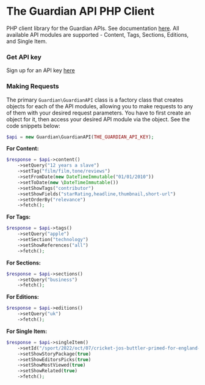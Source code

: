 # The Guardian API PHP Client

PHP client library for the Guardian APIs. See documentation [here](https://open-platform.theguardian.com/documentation/).
All available API modules are supported - Content, Tags, Sections, Editions, and Single Item.

### Get API key

Sign up for an API key [here](https://open-platform.theguardian.com/access)

### Making Requests

The primary `Guardian\GuardianAPI` class is a factory class that creates objects for each of the API modules, allowing you to make requests to any of them with your desired request parameters. You have to first create an object for it, then access your desired API module via the object. See the code snippets below:

```php
$api = new Guardian\GuardianAPI(THE_GUARDIAN_API_KEY);
```

**For Content:**

```php
$response = $api->content()
    ->setQuery("12 years a slave")
    ->setTag("film/film,tone/reviews")
    ->setFromDate(new DateTimeImmutable("01/01/2010"))
    ->setToDate(new \DateTimeImmutable())
    ->setShowTags("contributor")
    ->setShowFields("starRating,headline,thumbnail,short-url")
    ->setOrderBy("relevance")
    ->fetch();
```

**For Tags:**

```php
$response = $api->tags()
    ->setQuery("apple")
    ->setSection("technology")
    ->setShowReferences("all")
    ->fetch();
```

**For Sections:**

```php
$response = $api->sections()
    ->setQuery("business")
    ->fetch();
```

**For Editions:**

```php
$response = $api->editions()
    ->setQuery("uk")
    ->fetch();
```

**For Single Item:**

```php
$response = $api->singleItem()
    ->setId("/sport/2022/oct/07/cricket-jos-buttler-primed-for-england-comeback-while-phil-salt-stays-focused")
    ->setShowStoryPackage(true)
    ->setShowEditorsPicks(true)
    ->setShowMostViewed(true)
    ->setShowRelated(true)
    ->fetch();
```
